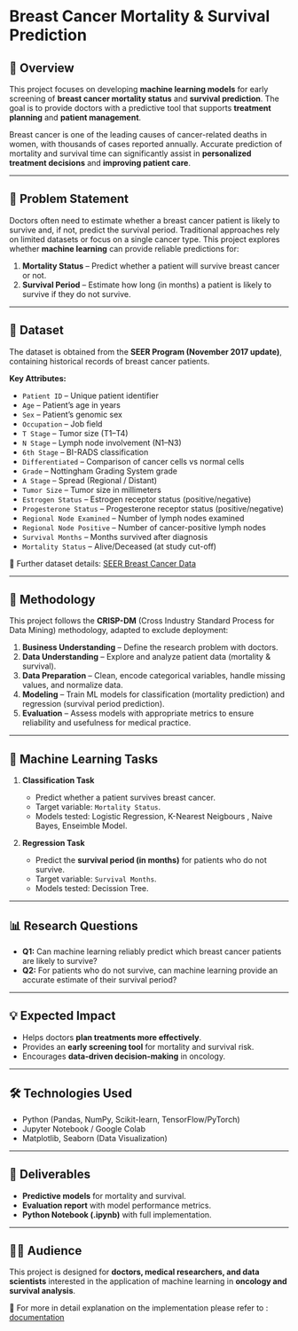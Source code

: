 # Breast Cancer Mortality & Survival Prediction

## 📌 Overview

This project focuses on developing **machine learning models** for early screening of **breast cancer mortality status** and **survival prediction**. The goal is to provide doctors with a predictive tool that supports **treatment planning** and **patient management**.

Breast cancer is one of the leading causes of cancer-related deaths in women, with thousands of cases reported annually. Accurate prediction of mortality and survival time can significantly assist in **personalized treatment decisions** and **improving patient care**.

---

## 🎯 Problem Statement

Doctors often need to estimate whether a breast cancer patient is likely to survive and, if not, predict the survival period. Traditional approaches rely on limited datasets or focus on a single cancer type. This project explores whether **machine learning** can provide reliable predictions for:

1. **Mortality Status** – Predict whether a patient will survive breast cancer or not.
2. **Survival Period** – Estimate how long (in months) a patient is likely to survive if they do not survive.

---

## 📂 Dataset

The dataset is obtained from the **SEER Program (November 2017 update)**, containing historical records of breast cancer patients.

**Key Attributes:**

- `Patient ID` – Unique patient identifier
- `Age` – Patient’s age in years
- `Sex` – Patient’s genomic sex
- `Occupation` – Job field
- `T Stage` – Tumor size (T1–T4)
- `N Stage` – Lymph node involvement (N1–N3)
- `6th Stage` – BI-RADS classification
- `Differentiated` – Comparison of cancer cells vs normal cells
- `Grade` – Nottingham Grading System grade
- `A Stage` – Spread (Regional / Distant)
- `Tumor Size` – Tumor size in millimeters
- `Estrogen Status` – Estrogen receptor status (positive/negative)
- `Progesterone Status` – Progesterone receptor status (positive/negative)
- `Regional Node Examined` – Number of lymph nodes examined
- `Regional Node Positive` – Number of cancer-positive lymph nodes
- `Survival Months` – Months survived after diagnosis
- `Mortality Status` – Alive/Deceased (at study cut-off)

🔗 Further dataset details: [SEER Breast Cancer Data](https://ieee-dataport.org/open-access/seer-breast-cancer-data)

---

## 🔬 Methodology

This project follows the **CRISP-DM** (Cross Industry Standard Process for Data Mining) methodology, adapted to exclude deployment:

1. **Business Understanding** – Define the research problem with doctors.
2. **Data Understanding** – Explore and analyze patient data (mortality & survival).
3. **Data Preparation** – Clean, encode categorical variables, handle missing values, and normalize data.
4. **Modeling** – Train ML models for classification (mortality prediction) and regression (survival period prediction).
5. **Evaluation** – Assess models with appropriate metrics to ensure reliability and usefulness for medical practice.

---

## 🤖 Machine Learning Tasks

1. **Classification Task**

   - Predict whether a patient survives breast cancer.
   - Target variable: `Mortality Status`.
   - Models tested: Logistic Regression, K-Nearest Neigbours , Naive Bayes, Enseimble Model.

2. **Regression Task**
   - Predict the **survival period (in months)** for patients who do not survive.
   - Target variable: `Survival Months`.
   - Models tested: Decission Tree.

---

## 📊 Research Questions

- **Q1:** Can machine learning reliably predict which breast cancer patients are likely to survive?
- **Q2:** For patients who do not survive, can machine learning provide an accurate estimate of their survival period?

---

## 💡 Expected Impact

- Helps doctors **plan treatments more effectively**.
- Provides an **early screening tool** for mortality and survival risk.
- Encourages **data-driven decision-making** in oncology.

---

## 🛠️ Technologies Used

- Python (Pandas, NumPy, Scikit-learn, TensorFlow/PyTorch)
- Jupyter Notebook / Google Colab
- Matplotlib, Seaborn (Data Visualization)

---

## 📑 Deliverables

- **Predictive models** for mortality and survival.
- **Evaluation report** with model performance metrics.
- **Python Notebook (.ipynb)** with full implementation.

---

## 👨‍⚕️ Audience

This project is designed for **doctors, medical researchers, and data scientists** interested in the application of machine learning in **oncology and survival analysis**.

🔗 For more in detail explanation on the implementation please refer to : [documentation](documentation.pdf)
